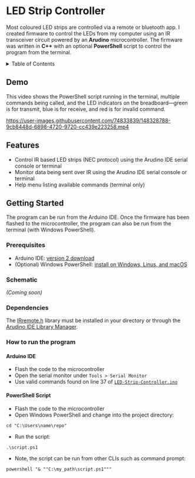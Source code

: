 # LED Strip Controller

Most coloured LED strips are controlled via a remote or bluetooth app. I created firmware to control the LEDs from my computer using an IR transceiver circuit powered by an **Arudino** microcontroller. The firmware was written in **C++** with an optional **PowerShell** script to control the program from the terminal.

<!-- TABLE OF CONTENTS -->
<details>
  <summary>Table of Contents</summary>
  <ol>
    <li><a href="#demo">Demo</a></li>
    <li>
      <a href="#features">Features</a>
    </li>
    <li>
      <a href="#getting-started">Getting Started</a>
      <ul>
        <li><a href="#prerequisites">Prerequisites</a></li>
        <li><a href="#schematic">Schematic</a></li>
        <li><a href="#dependencies">Dependencies</a></li>
        <li><a href="#how-to-run-the-program">How to run the program</a></li>
      </ul>
    </li>
  </ol>
</details>

## Demo

This video shows the PowerShell script running in the terminal, multiple commands being called, and the LED indicators on the breadboard—green is for transmit, blue is for receive, and red is for invalid command.

https://user-images.githubusercontent.com/74833839/148328788-9cb8448d-6898-4720-9720-cc439e223258.mp4

## Features

- Control IR based LED strips (NEC protocol) using the Arudino IDE serial console or terminal
- Monitor data being sent over IR using the Arudino IDE serial console or terminal
- Help menu listing available commands (terminal only)

## Getting Started

The program can be run from the Arduino IDE. Once the firmware has been flashed to the microcontroller, the program can also be run from the terminal (with Windows PowerShell).

### Prerequisites

- Arduino IDE: [version 2 download](https://www.arduino.cc/en/software)
- (Optional) Windows PowerShell: [install on Windows, Linus, and macOS](https://docs.microsoft.com/en-us/powershell/scripting/install/installing-powershell?view=powershell-7.2)

### Schematic

*(Coming soon)*

### Dependencies
The [IRremote.h](https://github.com/Arduino-IRremote/Arduino-IRremote) library must be installed in your directory or through the [Arudino IDE Library Manager](https://docs.arduino.cc/software/ide-v1/tutorials/installing-libraries).

### How to run the program

#### Arduino IDE

- Flash the code to the microcontroller
- Open the serial monitor under `Tools > Serial Monitor`
- Use valid commands found on line 37 of [`LED-Strip-Controller.ino`](https://github.com/MatthewChow03/LED-Strip-Controller/blob/main/LED-Strip-Controller.ino)

#### PowerShell Script

- Flash the code to the microcontroller
- Open Windows PowerShell and change into the project directory:
```
cd "C:\Users\name\repo"
```
- Run the script:

```
.\script.ps1
```
- Note, the script can be run from other CLIs such as command prompt:
```
powershell "& ""C:\my_path\script.ps1"""
```

